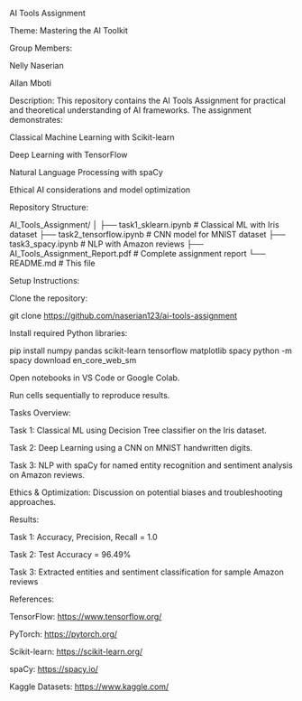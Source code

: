 AI Tools Assignment

Theme: Mastering the AI Toolkit

Group Members:

Nelly Naserian

Allan Mboti

Description:
This repository contains the AI Tools Assignment for practical and theoretical understanding of AI frameworks. The assignment demonstrates:

Classical Machine Learning with Scikit-learn

Deep Learning with TensorFlow

Natural Language Processing with spaCy

Ethical AI considerations and model optimization

Repository Structure:

AI_Tools_Assignment/
│
├── task1_sklearn.ipynb        # Classical ML with Iris dataset
├── task2_tensorflow.ipynb     # CNN model for MNIST dataset
├── task3_spacy.ipynb          # NLP with Amazon reviews
├── AI_Tools_Assignment_Report.pdf  # Complete assignment report
└── README.md                  # This file


Setup Instructions:

Clone the repository:

git clone https://github.com/naserian123/ai-tools-assignment


Install required Python libraries:

pip install numpy pandas scikit-learn tensorflow matplotlib spacy
python -m spacy download en_core_web_sm


Open notebooks in VS Code or Google Colab.

Run cells sequentially to reproduce results.

Tasks Overview:

Task 1: Classical ML using Decision Tree classifier on the Iris dataset.

Task 2: Deep Learning using a CNN on MNIST handwritten digits.

Task 3: NLP with spaCy for named entity recognition and sentiment analysis on Amazon reviews.

Ethics & Optimization: Discussion on potential biases and troubleshooting approaches.


Results:

Task 1: Accuracy, Precision, Recall = 1.0

Task 2: Test Accuracy = 96.49%

Task 3: Extracted entities and sentiment classification for sample Amazon reviews

References:

TensorFlow: https://www.tensorflow.org/

PyTorch: https://pytorch.org/

Scikit-learn: https://scikit-learn.org/

spaCy: https://spacy.io/

Kaggle Datasets: https://www.kaggle.com/


